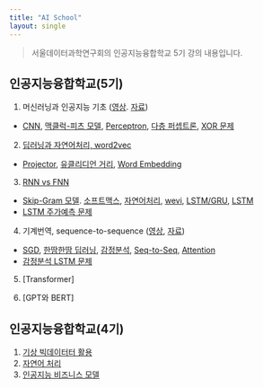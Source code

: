 ```yaml
---
title: "AI School"
layout: single
---
```


> 서울데이터과학연구회의 인공지능융합학교 5기 강의 내용입니다.

## 인공지능융합학교(5기)
1. 머신러닝과 인공지능 기초 ([영상][11-1]. [자료][11-2]) 
  * [CNN][1-1], [맥클럭-피츠 모델][1-2], [Perceptron][1-3], [다층 퍼셉트론][1-4], [XOR 문제][1-5]
2. [딥러닝과 자연어처리, word2vec][2]
  * [Projector][2-1], [유클리디언 거리][2-2], [Word Embedding][2-3]
3. [RNN vs FNN][3]
  * [Skip-Gram 모델][3-1]. [소프트맥스][3-2], [자연어처리][3-3], [wevi][3-4], [LSTM/GRU][3-5], [LSTM][3-6]
  * [LSTM 주가예측 문제][3-7]
4. 기계번역, sequence-to-sequence ([영상][40-1], [자료][40-2])
  * [SGD][4-1], [한땀한땀 딥러닝][4-2], [감정분석][4-3], [Seq-to-Seq][4-4], [Attention][4-5]
  * [감정분석 LSTM 문제][4-6]
5. [Transformer]
 
6. [GPT와 BERT]

## 인공지능융합학교(4기)
1. [기상 빅데이터터 활용][44-1]
2. [자연어 처리][44-2]
3. [인공지능 비즈니스 모델][44-3]

[11-1]: https://youtu.be/FvjzPPx5qJQ
[11-2]: https://drive.google.com/file/d/17Io8Rfu_ZpAqE86tvJf4HnZ62uY5i0fZ/view
[1-1]: https://drive.google.com/file/d/18G_SlLZI7k5TNvLYT-aWG5qkOgV8MNrH/view?usp=drive_link
[1-2]: https://www.geeksforgeeks.org/implementing-models-of-artificial-neural-network/
[1-3]: https://towardsdatascience.com/rosenblatts-perceptron-the-very-first-neural-network-37a3ec09038a
[1-4]: https://data-miner-gon.tistory.com/35
[1-5]: https://ang-love-chang.tistory.com/26
[1-6]: https://blog.naver.com/samsjang/220959562205
[1-7]: https://www.analyticsvidhya.com/blog/2023/01/gradient-descent-vs-backpropagation-whats-the-difference/
[1-8]: https://machinelearningmastery.com/the-chain-rule-of-calculus-for-univariate-and-multivariate-functions/
[1-9]: https://www.youtube.com/watch?v=1Q_etC_GHHk
[1-10]: https://www.youtube.com/watch?v=aircAruvnKk&t=760s
[2]: https://drive.google.com/file/d/17KNZwCsGHFNE-Oo-g4lVrphEOf18O4ke/view
[2-1]: https://projector.tensorflow.org/
[2-2]: https://medium.com/@sasi24/cosine-similarity-vs-euclidean-distance-e5d9a9375fc8
[2-3]: http://ronxin.github.io/wevi/
[3]: https://drive.google.com/file/d/1OHAJ9YDez0dHTuLjz4cJSujckpxBs0LD/view?usp=drive_link
[3]: https://drive.google.com/file/d/1SKUEehNAv4lROIzTjLlSlQhoBj6oGRyD/view
[3-1]: https://aegis4048.github.io/demystifying_neural_network_in_skip_gram_language_modeling
[3-2]: https://www.youtube.com/watch?v=K7HTd_Zgr3w&t=1s
[3-3]: https://wikidocs.net/35476
[3-4]: http://ronxin.github.io/wevi/
[3-5]: https://towardsdatascience.com/illustrated-guide-to-lstms-and-gru-s-a-step-by-step-explanation-44e9eb85bf21
[3-6]: https://www.youtube.com/watch?v=YCzL96nL7j0&t=696s
[3-7]: https://colab.research.google.com/drive/1SM6jPefAPgWqkuFj8xbu74TAVt3viwOl
[40-1]: https://youtu.be/gymMaJYEb18
[40-2]: https://drive.google.com/file/d/1SuxgGTd3ktiiqHvNV-AXFUruFcUKMusP/view
[4-1]: https://medium.com/@divakar_239/stochastic-vs-batch-gradient-descent-8820568eada1
[4-2]: https://wikidocs.net/152765
[4-3]: https://happy-jihye.github.io/nlp/nlp-1/
[4-4]: https://arxiv.org/pdf/1409.3215.pdf
[4-5]: https://www.davidsbatista.net/blog/2020/01/25/Attention-seq2seq/
[4-6]: https://colab.research.google.com/drive/1Sx6iSrqs9AaBem7ND4d2kfL8MoYo-Izc
[50-1]: https://www.youtube.com/watch?v=v6FXxbMysuk
[50-2]: https://drive.google.com/file/d/1TwMc-K0syxK7xDZH_BqIKwvzPc_4qWJF/view

[44-1]: https://drive.google.com/file/d/1T-MFl4r48Jw1g6a1QwSYqpvA6I6X84Oy/view
[44-2]: https://colab.research.google.com/drive/1Sm8ZbmGsGJ_v1q9TCTtKZYXSswYAhIck
[44-3]: https://drive.google.com/file/d/1SZ6pa_XwQEwruh19Knkixb5HYFBDsRaO/view
